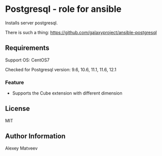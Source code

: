 Postgresql - role for ansible
=========

Installs server postgresql.

There is such a thing: https://github.com/galaxyproject/ansible-postgresql

Requirements
----------

Support OS: CentOS7

Checked for Postgresql version: 9.6, 10.6, 11.1, 11.6, 12.1

### Feature

- Supports the Cube extension with different dimension

License
-------

MIT

Author Information
------------------

Alexey Matveev
